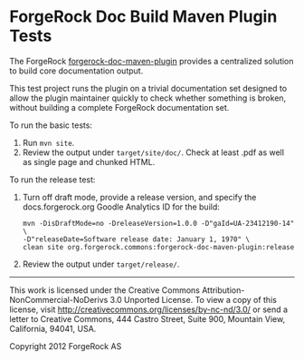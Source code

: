 # ForgeRock Doc Build Maven Plugin Tests

The ForgeRock [forgerock-doc-maven-plugin](https://github.com/markcraig/forgerock-doc-maven-plugin)
provides a centralized solution to build core documentation output.

This test project runs the plugin on a trivial documentation set designed to
allow the plugin maintainer quickly to check whether something is broken,
without building a complete ForgeRock documentation set.

To run the basic tests:

1.  Run `mvn site`. 
2.  Review the output under `target/site/doc/`. Check at least .pdf as well as
    single page and chunked HTML.

To run the release test:

1.  Turn off draft mode, provide a release version, and specify the
    docs.forgerock.org Goodle Analytics ID for the build:

        mvn -DisDraftMode=no -DreleaseVersion=1.0.0 -D"gaId=UA-23412190-14" \
        -D"releaseDate=Software release date: January 1, 1970" \
        clean site org.forgerock.commons:forgerock-doc-maven-plugin:release

2.  Review the output under `target/release/`.

* * *
This work is licensed under the Creative Commons
Attribution-NonCommercial-NoDerivs 3.0 Unported License.
To view a copy of this license, visit
<http://creativecommons.org/licenses/by-nc-nd/3.0/>
or send a letter to Creative Commons, 444 Castro Street,
Suite 900, Mountain View, California, 94041, USA.

Copyright 2012 ForgeRock AS
